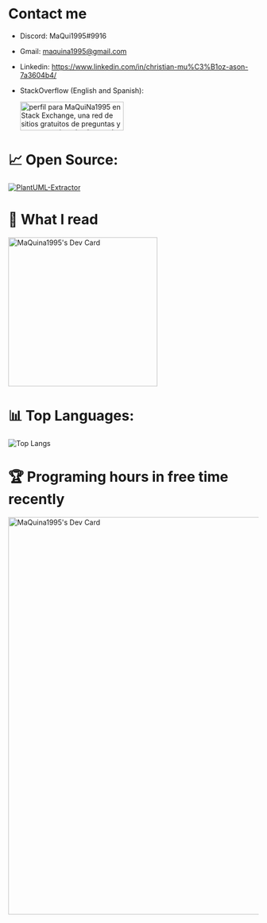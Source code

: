 # Contact me
   * Discord: MaQui1995#9916 
   * Gmail: maquina1995@gmail.com
   * Linkedin: https://www.linkedin.com/in/christian-mu%C3%B1oz-ason-7a3604b4/
   * StackOverflow (English and Spanish):

      <a href="https://stackexchange.com/users/10455024"><img src="https://stackexchange.com/users/flair/10455024.png?theme=dark" width="208" height="58" alt="perfil para MaQuiNa1995 en Stack Exchange, una red de sitios gratuitos de preguntas y respuestas impulsados por la comunidad" title="perfil para MaQuiNa1995 en Stack Exchange, una red de sitios gratuitos de preguntas y respuestas impulsados por la comunidad"></a>

# 📈 Open Source:

[![PlantUML-Extractor](https://github-readme-stats.vercel.app/api/pin/?username=MaQuiNa1995&repo=ExtractorUml)](https://github.com/MaQuiNa1995/ExtractorUml)

# 💬 What I read

<a href="https://app.daily.dev/MaQuiNa1995"><img src="https://api.daily.dev/devcards/0d74cff9368f4faba04bb9f3a081e9a2.png?r=jij" width="300" alt="MaQuina1995's Dev Card"/></a>

# 📊 Top Languages:

![Top Langs](https://github-readme-stats.vercel.app/api/top-langs/?username=MaQuiNa1995&theme=dark&layout=compact&hide=css,html)

# 🏆 Programing hours in free time recently
<a href="https://app.daily.dev/MaQuiNa1995"><img src="https://wakatime.com/share/@MaQuiNa1995/1a8f4a9c-6f4c-482d-8bcb-425a92a89d8f.svg?r=jij" width="800" alt="MaQuina1995's Dev Card"/></a>


